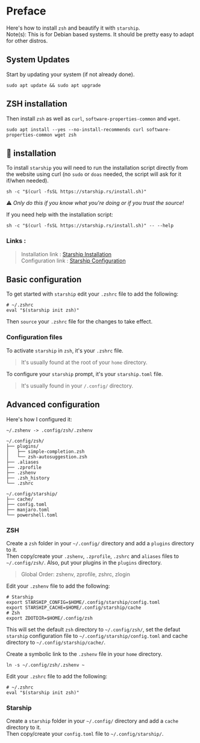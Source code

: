 # Preface
Here's how to install `zsh` and beautify it with `starship`.  
Note(s): This is for Debian based systems. It should be pretty easy to adapt for other distros.  
  

## System Updates
Start by updating your system (if not already done).  
```shell
sudo apt update && sudo apt upgrade
```

## ZSH installation
Then install `zsh` as well as `curl`, `software-properties-common` and `wget`.  
```shell
sudo apt install --yes --no-install-recommends curl software-properties-common wget zsh
```
  
## 🚀 installation
To install `starship` you will need to run the installation script directly from the website using curl (no `sudo` or `doas` needed, the script will ask for it if/when needed).  
```shell
sh -c "$(curl -fsSL https://starship.rs/install.sh)"
```
⚠ *Only do this if you know what you're doing or if you trust the source!*  
  
If you need help with the installation script:  
```shell
sh -c "$(curl -fsSL https://starship.rs/install.sh)" -- --help
```
  
### Links :
> Installation link : [Starship Installation](https://starship.rs/guide/#%F0%9F%9A%80-installation)  
> Configuration link : [Starship Configuration](https://starship.rs/config/)  
  
## Basic configuration
To get started with `starship` edit your `.zshrc` file to add the following:  
```shell
# ~/.zshrc
eval "$(starship init zsh)"
```
  
Then `source` your `.zshrc` file for the changes to take effect.  
  
### Configuration files
To activate `starship` in `zsh`, it's your `.zshrc` file.  
> It's usually found at the root of your `home` directory.  
  
To configure your `starship` prompt, it's your `starship.toml` file.  
> It's usually found in your `/.config/` directory.  
  
## Advanced configuration
Here's how I configured it:  
```shell
~/.zshenv -> .config/zsh/.zshenv

~/.config/zsh/
├── plugins/
│   ├── simple-completion.zsh
│   └── zsh-autosuggestion.zsh
├── .aliases
├── .zprofile
├── .zshenv
├── .zsh_history
└── .zshrc

~/.config/starship/
├── cache/
├── config.toml
├── manjaro.toml
└── powershell.toml
```
  
### ZSH
Create a `zsh` folder in your `~/.config/` directory and add a `plugins` directory to it.  
Then copy/create your `.zshenv`, `.zprofile`, `.zshrc` and `aliases` files to `~/.config/zsh/`. Also, put your plugins in the `plugins` directory.  
> Global Order: zshenv, zprofile, zshrc, zlogin  
  
Edit your `.zshenv` file to add the following:  
```shell
# Starship
export STARSHIP_CONFIG=$HOME/.config/starship/config.toml
export STARSHIP_CACHE=$HOME/.config/starship/cache
# Zsh
export ZDOTDIR=$HOME/.config/zsh

```
  
This will set the default `zsh` directory to `~/.config/zsh/`, set the defaut `starship` configuration file to `~/.config/starship/config.toml` and cache directory to `~/.config/starship/cache/`.  
  
Create a symbolic link to the `.zshenv` file in your `home` directory.  
```shell
ln -s ~/.config/zsh/.zshenv ~
```
  
Edit your `.zshrc` file to add the following:  
```shell
# ~/.zshrc
eval "$(starship init zsh)"
```
  
### Starship
Create a `starship` folder in your `~/.config/` directory and add a `cache` directory to it.  
Then copy/create your `config.toml` file to `~/.config/starship/`.  
  
  